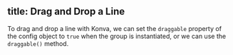 title: Drag and Drop a Line
---

To drag and drop a line with Konva, we can set the `draggable` property
of the config object to `true` when the group is instantiated, or we can use the `draggable()` method.

<!-- {% iframe /downloads/code/drag_and_drop/Drag_a_Line.html %} -->

<!-- {% include_code Konva Drag and Drop the Line Demo drag_and_drop/Drag_a_Line.html %} -->

